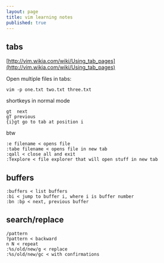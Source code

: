 ```yaml
---
layout: page
title: vim learning notes
published: true
---
```


## tabs
[http://vim.wikia.com/wiki/Using_tab_pages](http://vim.wikia.com/wiki/Using_tab_pages)  

Open multiple files in tabs:

    vim -p one.txt two.txt three.txt

shortkeys in normal mode

    gt	next
    gT previous
    {i}gt go to tab at position i

btw

    :e filename < opens file
    :tabe filename < opens file in new tab
    :qall < close all and exit
    :Texplore < file explorer that will open stuff in new tab

## buffers

    :buffers < list buffers
    :bi < jump to buffer i, where i is buffer number
    :bn :bp < next, previous buffer

## search/replace

    /pattern
    ?pattern < backward
    n N < repeat
    :%s/old/new/g < replace
    :%s/old/new/gc < with confirmations
